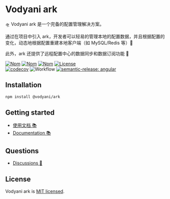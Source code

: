 # Vodyani ark

🛸  Vodyani ark 是一个完备的配置管理解决方案。

通过在项目中引入 ark，开发者可以轻易的管理本地的配置数据，并且根据配置的变化，动态地根据配置重建本地客户端（如 MySQL/Redis 等）🤩

此外，ark 还提供了远程配置中心的数据同步和数据订阅功能 🎉

[![Npm](https://img.shields.io/npm/v/@vodyani/ark/latest.svg)](https://www.npmjs.com/package/@vodyani/ark)
[![Npm](https://img.shields.io/npm/v/@vodyani/ark/beta.svg)](https://www.npmjs.com/package/@vodyani/ark)
[![Npm](https://img.shields.io/npm/dm/@vodyani/ark)](https://www.npmjs.com/package/@vodyani/ark)
[![License](https://img.shields.io/github/license/vodyani/ark)](LICENSE)
<br>
[![codecov](https://codecov.io/gh/vodyani/ark/branch/master/graph/badge.svg?token=3L3398C2KW)](https://codecov.io/gh/vodyani/ark)
![Workflow](https://github.com/vodyani/ark/actions/workflows/release.yml/badge.svg)
[![semantic-release: angular](https://img.shields.io/badge/semantic--release-angular-e10079?logo=semantic-release)](https://github.com/semantic-release/semantic-release)

## Installation

```sh
npm install @vodyani/ark
```

## Getting started

- [使用文档 📚](https://vodyani.vercel.app/docs/advanced/ark)
- [Documentation 📚](https://vodyani.vercel.app/en/docs/advanced/ark)

## Questions

- [Discussions 🧐](https://github.com/vodyani/ark/discussions)

## License

Vodyani ark is [MIT licensed](LICENSE).
